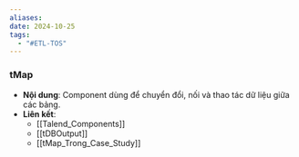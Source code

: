 ```yaml
---
aliases: 
date: 2024-10-25
tags:
  - "#ETL-TOS"
---
```


### tMap
   - **Nội dung**: Component dùng để chuyển đổi, nối và thao tác dữ liệu giữa các bảng.
   - **Liên kết**:
      - [[Talend_Components]]
      - [[tDBOutput]]
      - [[tMap_Trong_Case_Study]]
